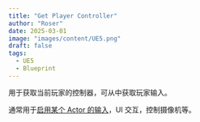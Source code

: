```yaml
---
title: "Get Player Controller"
author: "Roser"
date: 2025-03-01
image: "images/content/UE5.png"
draft: false
tags:
  - UE5
  - Blueprint
---
```

用于获取当前玩家的控制器，可从中获取玩家输入。

通常用于[启用某个 Actor 的输入](Enable%20Input.md)，UI 交互，控制摄像机等。